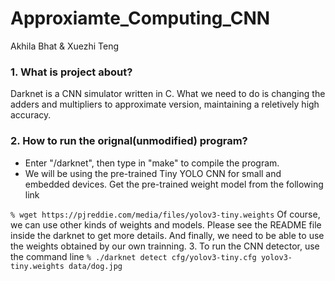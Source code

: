 # Approxiamte_Computing_CNN 

Akhila Bhat & Xuezhi Teng

### 1. What is project about?

Darknet is a CNN simulator written in C. What we need to do is changing the adders and multipliers to approximate version, maintaining a reletively high accuracy.

### 2. How to run the orignal(unmodified) program?

* Enter "/darknet", then type in "make" to compile the program.
* We will be using the pre-trained Tiny YOLO CNN for small and embedded devices. Get the pre-trained weight model from the following link 

`% wget https://pjreddie.com/media/files/yolov3-tiny.weights` 
Of course, we can use other kinds of weights and models. Please see the README file inside the darknet to get more details. And finally, we need to be able to use the weights obtained by our own trainning.
3. To run the CNN detector, use the command line `% ./darknet detect cfg/yolov3-tiny.cfg yolov3-tiny.weights data/dog.jpg`

